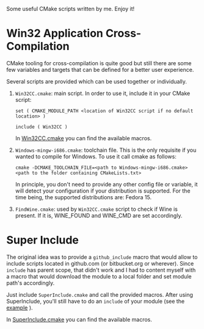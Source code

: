 Some useful CMake scripts written by me. Enjoy it!

# Win32 Application Cross-Compilation

CMake tooling for cross-compilation is quite good but still there
are some few variables and targets that can be defined for a better
user experience.

Several scripts are provided which can be used together or individually.

1.  ``Win32CC.cmake``: main script. In order to use it, include it
    in your CMake script:

        set ( CMAKE_MODULE_PATH <location of Win32CC script if no default location> )

        include ( Win32CC )

    In [Win32CC.cmake](https://github.com/daniperez/CMakeLists.txt/blob/master/Win32CC.cmake) you can find
    the available macros.

2.  ``Windows-mingw-i686.cmake``: toolchain file. This is the only 
    requisite if you wanted to compile for Windows. To use it call cmake
    as follows:

        cmake -DCMAKE_TOOLCHAIN_FILE=<path to Windows-mingw-i686.cmake> <path to the folder containing CMakeLists.txt>

    In principle, you don't need to provide any other config file or
    variable, it will detect your configuration if your distribution is
    supported. For the time being, the supported distributions are: Fedora 15.

3.  ``FindWine.cmake``: used by ``Win32CC.cmake`` script to check if
    Wine is present. If it is, WINE_FOUND and WINE_CMD are set accordingly.

# Super Include

The original idea was to provide a ``github_include`` macro that would allow to 
include scripts located in github.com (or bitbucket.org or wherever). Since
``include`` has parent scope, that didn't work and I had to content myself with
a macro that would download the module to a local folder and set module path's accordingly.

Just include ``SuperInclude.cmake`` and call the provided macros. After 
using SuperInclude, you'll still have to do an ``include`` of your module
(see the [example](https://github.com/daniperez/CMakeLists.txt/tree/master/super_include_example) ).

In [SuperInclude.cmake](https://github.com/daniperez/CMakeLists.txt/blob/master/SuperInclude.cmake) you can find
the available macros.

